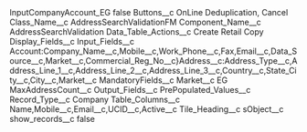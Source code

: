 <?xml version="1.0" encoding="UTF-8"?>
<CustomMetadata xmlns="http://soap.sforce.com/2006/04/metadata" xmlns:xsi="http://www.w3.org/2001/XMLSchema-instance" xmlns:xsd="http://www.w3.org/2001/XMLSchema">
    <label>InputCompanyAccount_EG</label>
    <protected>false</protected>
    <values>
        <field>Buttons__c</field>
        <value xsi:type="xsd:string">OnLine Deduplication, Cancel</value>
    </values>
    <values>
        <field>Class_Name__c</field>
        <value xsi:type="xsd:string">AddressSearchValidationFM</value>
    </values>
    <values>
        <field>Component_Name__c</field>
        <value xsi:type="xsd:string">AddressSearchValidation</value>
    </values>
    <values>
        <field>Data_Table_Actions__c</field>
        <value xsi:type="xsd:string">Create Retail Copy</value>
    </values>
    <values>
        <field>Display_Fields__c</field>
        <value xsi:nil="true"/>
    </values>
    <values>
        <field>Input_Fields__c</field>
        <value xsi:type="xsd:string">Account:Company_Name__c,Mobile__c,Work_Phone__c,Fax,Email__c,Data_Source__c,Market__c,Commercial_Reg_No__c}Address__c:Address_Type__c,Address_Line_1__c,Address_Line_2__c,Address_Line_3__c,Country__c,State_City__c,City__c,Market__c</value>
    </values>
    <values>
        <field>MandatoryFields__c</field>
        <value xsi:nil="true"/>
    </values>
    <values>
        <field>Market__c</field>
        <value xsi:type="xsd:string">EG</value>
    </values>
    <values>
        <field>MaxAddressCount__c</field>
        <value xsi:nil="true"/>
    </values>
    <values>
        <field>Output_Fields__c</field>
        <value xsi:nil="true"/>
    </values>
    <values>
        <field>PrePopulated_Values__c</field>
        <value xsi:nil="true"/>
    </values>
    <values>
        <field>Record_Type__c</field>
        <value xsi:type="xsd:string">Company</value>
    </values>
    <values>
        <field>Table_Columns__c</field>
        <value xsi:type="xsd:string">Name,Mobile__c,Email__c,UCID__c,Active__c</value>
    </values>
    <values>
        <field>Tile_Heading__c</field>
        <value xsi:nil="true"/>
    </values>
    <values>
        <field>sObject__c</field>
        <value xsi:nil="true"/>
    </values>
    <values>
        <field>show_records__c</field>
        <value xsi:type="xsd:boolean">false</value>
    </values>
</CustomMetadata>

